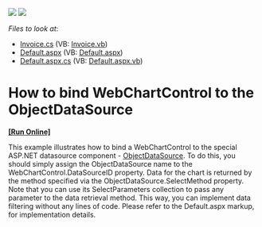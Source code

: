 <!-- default badges list -->
[![](https://img.shields.io/badge/Open_in_DevExpress_Support_Center-FF7200?style=flat-square&logo=DevExpress&logoColor=white)](https://supportcenter.devexpress.com/ticket/details/E2651)
[![](https://img.shields.io/badge/📖_How_to_use_DevExpress_Examples-e9f6fc?style=flat-square)](https://docs.devexpress.com/GeneralInformation/403183)
<!-- default badges end -->
<!-- default file list -->
*Files to look at*:

* [Invoice.cs](./CS/WebSite/App_Code/Invoice.cs) (VB: [Invoice.vb](./VB/WebSite/App_Code/Invoice.vb))
* [Default.aspx](./CS/WebSite/Default.aspx) (VB: [Default.aspx](./VB/WebSite/Default.aspx))
* [Default.aspx.cs](./CS/WebSite/Default.aspx.cs) (VB: [Default.aspx.vb](./VB/WebSite/Default.aspx.vb))
<!-- default file list end -->
# How to bind WebChartControl to the ObjectDataSource
<!-- run online -->
**[[Run Online]](https://codecentral.devexpress.com/e2651/)**
<!-- run online end -->


<p>This example illustrates how to bind a WebChartControl to the special ASP.NET datasource component - <a href="http://msdn.microsoft.com/en-us/library/system.web.ui.webcontrols.objectdatasource.aspx"><u>ObjectDataSource</u></a>. To do this, you should simply assign the ObjectDataSource name to the WebChartControl.DataSourceID property. Data for the chart is returned by the method specified via the ObjectDataSource.SelectMethod property. Note that you can use its SelectParameters collection to pass any parameter to the data retrieval method. This way, you can implement data filtering without any lines of code. Please refer to the Default.aspx markup, for implementation details.</p>

<br/>


